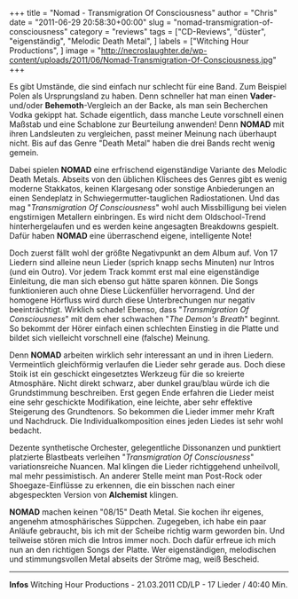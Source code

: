 +++
title = "Nomad - Transmigration Of Consciousness"
author = "Chris"
date = "2011-06-29 20:58:30+00:00"
slug = "nomad-transmigration-of-consciousness"
category = "reviews"
tags = ["CD-Reviews", "düster", "eigenständig", "Melodic Death Metal", ]
labels = ["Witching Hour Productions", ]
image = "http://necroslaughter.de/wp-content/uploads/2011/06/Nomad-Transmigration-Of-Consciousness.jpg"
+++

Es gibt Umstände, die sind einfach nur schlecht für eine Band. Zum Beispiel Polen als Ursprungsland zu haben. Denn schneller hat man einen **Vader**- und/oder **Behemoth**-Vergleich an der Backe, als man sein Becherchen Vodka gekippt hat. Schade eigentlich, dass manche Leute vorschnell einen Maßstab und eine Schablone zur Beurteilung anwenden! Denn **NOMAD** mit ihren Landsleuten zu vergleichen, passt meiner Meinung nach überhaupt nicht. Bis auf das Genre "Death Metal" haben die drei Bands recht wenig gemein.

Dabei spielen **NOMAD** eine erfrischend eigenständige Variante des Melodic Death Metals. Abseits von den üblichen Klischees des Genres gibt es wenig moderne Stakkatos, keinen Klargesang oder sonstige Anbiederungen an einen Sendeplatz in Schwiegermutter-tauglichen Radiostationen. Und das mag "_Transmigration Of Consciousness_" wohl auch Missbilligung bei vielen engstirnigen Metallern einbringen. Es wird nicht dem Oldschool-Trend hinterhergelaufen und es werden keine angesagten Breakdowns gespielt. Dafür haben **NOMAD** eine überraschend eigene, intelligente Note!

Doch zuerst fällt wohl der größte Negativpunkt an dem Album auf. Von 17 Liedern sind alleine neun Lieder (sprich knapp sechs Minuten) nur Intros (und ein Outro). Vor jedem Track kommt erst mal eine eigenständige Einleitung, die man sich ebenso gut hätte sparen können. Die Songs funktionieren auch ohne Diese Lückenfüller hervorragend. Und der homogene Hörfluss wird durch diese Unterbrechungen nur negativ beeinträchtigt. Wirklich schade! Ebenso, dass "_Transmigration Of Consciousness_" mit dem eher schwachen "_The Demon's Breath_" beginnt. So bekommt der Hörer einfach einen schlechten Einstieg in die Platte und bildet sich vielleicht vorschnell eine (falsche) Meinung.

Denn **NOMAD** arbeiten wirklich sehr interessant an und in ihren Liedern. Vermeintlich gleichförmig verlaufen die Lieder sehr gerade aus. Doch diese Stoik ist ein geschickt eingesetztes Werkzeug für die so kreierte Atmosphäre. Nicht direkt schwarz, aber dunkel grau/blau würde ich die Grundstimmung beschreiben. Erst gegen Ende erfahren die Lieder meist eine sehr geschickte Modifikation, eine leichte, aber sehr effektive Steigerung des Grundtenors. So bekommen die Lieder immer mehr Kraft und Nachdruck. Die Individualkomposition eines jeden Liedes ist sehr wohl bedacht.

Dezente synthetische Orchester, gelegentliche Dissonanzen und punktiert platzierte Blastbeats verleihen "_Transmigration Of Consciousness_" variationsreiche Nuancen. Mal klingen die Lieder richtiggehend unheilvoll, mal mehr pessimistisch. An anderer Stelle meint man Post-Rock oder Shoegaze-Einflüsse zu erkennen, die ein bisschen nach einer abgespeckten Version von **Alchemist** klingen.

**NOMAD** machen keinen "08/15" Death Metal. Sie kochen ihr eigenes, angenehm atmosphärisches Süppchen. Zugegeben, ich habe ein paar Anläufe gebraucht, bis ich mit der Scheibe richtig warm geworden bin. Und teilweise stören mich die Intros immer noch. Doch dafür erfreue ich mich nun an den richtigen Songs der Platte. Wer eigenständigen, melodischen und stimmungsvollen Metal abseits der Ströme mag, weiß Bescheid.





---
**Infos**
Witching Hour Productions - 21.03.2011
CD/LP - 17 Lieder / 40:40 Min.
